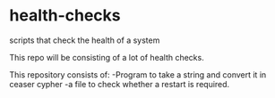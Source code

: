 # health-checks
scripts that check the health of a system

This repo will be consisting of a lot of health checks.



This repository consists of:
-Program to take a string and convert it in ceaser cypher
-a file to check whether a restart is required.
